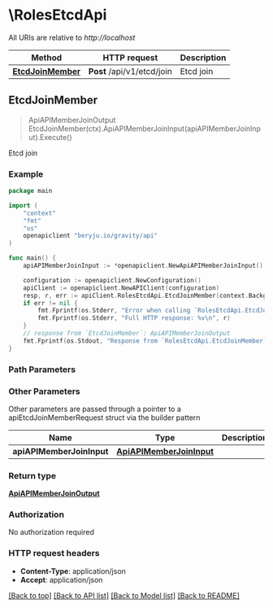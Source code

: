 # \RolesEtcdApi

All URIs are relative to *http://localhost*

Method | HTTP request | Description
------------- | ------------- | -------------
[**EtcdJoinMember**](RolesEtcdApi.md#EtcdJoinMember) | **Post** /api/v1/etcd/join | Etcd join



## EtcdJoinMember

> ApiAPIMemberJoinOutput EtcdJoinMember(ctx).ApiAPIMemberJoinInput(apiAPIMemberJoinInput).Execute()

Etcd join

### Example

```go
package main

import (
    "context"
    "fmt"
    "os"
    openapiclient "beryju.io/gravity/api"
)

func main() {
    apiAPIMemberJoinInput := *openapiclient.NewApiAPIMemberJoinInput() // ApiAPIMemberJoinInput |  (optional)

    configuration := openapiclient.NewConfiguration()
    apiClient := openapiclient.NewAPIClient(configuration)
    resp, r, err := apiClient.RolesEtcdApi.EtcdJoinMember(context.Background()).ApiAPIMemberJoinInput(apiAPIMemberJoinInput).Execute()
    if err != nil {
        fmt.Fprintf(os.Stderr, "Error when calling `RolesEtcdApi.EtcdJoinMember``: %v\n", err)
        fmt.Fprintf(os.Stderr, "Full HTTP response: %v\n", r)
    }
    // response from `EtcdJoinMember`: ApiAPIMemberJoinOutput
    fmt.Fprintf(os.Stdout, "Response from `RolesEtcdApi.EtcdJoinMember`: %v\n", resp)
}
```

### Path Parameters



### Other Parameters

Other parameters are passed through a pointer to a apiEtcdJoinMemberRequest struct via the builder pattern


Name | Type | Description  | Notes
------------- | ------------- | ------------- | -------------
 **apiAPIMemberJoinInput** | [**ApiAPIMemberJoinInput**](ApiAPIMemberJoinInput.md) |  | 

### Return type

[**ApiAPIMemberJoinOutput**](ApiAPIMemberJoinOutput.md)

### Authorization

No authorization required

### HTTP request headers

- **Content-Type**: application/json
- **Accept**: application/json

[[Back to top]](#) [[Back to API list]](../README.md#documentation-for-api-endpoints)
[[Back to Model list]](../README.md#documentation-for-models)
[[Back to README]](../README.md)


